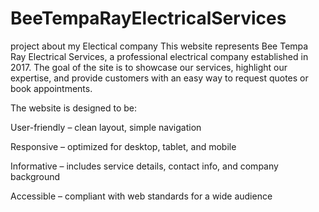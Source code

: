 # BeeTempaRayElectricalServices
project about my Electical company
This website represents Bee Tempa Ray Electrical Services, a professional electrical company established in 2017. The goal of the site is to showcase our services, highlight our expertise, and provide customers with an easy way to request quotes or book appointments.

The website is designed to be:

User-friendly – clean layout, simple navigation

Responsive – optimized for desktop, tablet, and mobile

Informative – includes service details, contact info, and company background

Accessible – compliant with web standards for a wide audience

